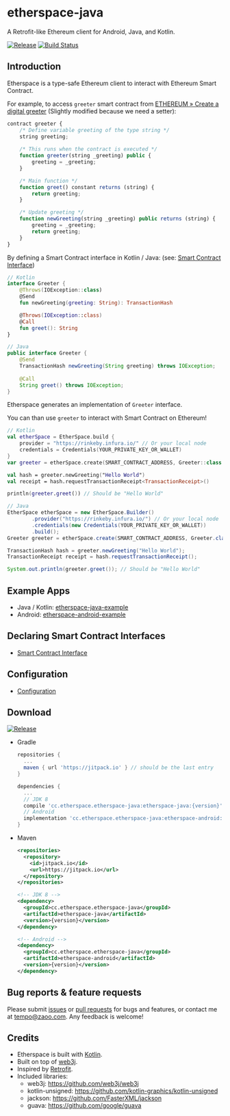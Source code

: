 # etherspace-java

A Retrofit-like Ethereum client for Android, Java, and Kotlin.

[![Release](https://jitpack.io/v/cc.etherspace.etherspace-java/etherspace-java.svg?style=flat-square)](https://jitpack.io/#cc.etherspace.etherspace-java/etherspace-java)
[![Build Status](https://travis-ci.org/Wraecca/etherspace-java.svg?branch=master)](https://travis-ci.org/Wraecca/etherspace-java)

## Introduction

Etherspace is a type-safe Ethereum client to interact with Ethereum Smart Contract. 

For example, to access `greeter` smart contract from [ETHEREUM » Create a digital greeter](https://www.ethereum.org/greeter) (Slightly modified because we need a setter):

```javascript
contract greeter {
    /* Define variable greeting of the type string */
    string greeting;
    
    /* This runs when the contract is executed */
    function greeter(string _greeting) public {
        greeting = _greeting;
    }

    /* Main function */
    function greet() constant returns (string) {
        return greeting;
    }

    /* Update greeting */
    function newGreeting(string _greeting) public returns (string) {
        greeting = _greeting;
        return greeting;
    }
}
```

By defining a Smart Contract interface in Kotlin / Java: (see: [Smart Contract Interface](https://github.com/Wraecca/etherspace-java/wiki/Smart-Contract-Interface))

```kotlin
// Kotlin
interface Greeter {
    @Throws(IOException::class)
    @Send
    fun newGreeting(greeting: String): TransactionHash

    @Throws(IOException::class)
    @Call
    fun greet(): String
}
```

```java
// Java
public interface Greeter {
    @Send
    TransactionHash newGreeting(String greeting) throws IOException;
    
    @Call
    String greet() throws IOException;
}
```

Etherspace generates an implementation of `Greeter` interface. 

You can than use `greeter` to interact with Smart Contract on Ethereum!
                                                               
```kotlin
// Kotlin
val etherSpace = EtherSpace.build {
    provider = "https://rinkeby.infura.io/" // Or your local node 
    credentials = Credentials(YOUR_PRIVATE_KEY_OR_WALLET)
}
var greeter = etherSpace.create(SMART_CONTRACT_ADDRESS, Greeter::class.java)

val hash = greeter.newGreeting("Hello World")
val receipt = hash.requestTransactionReceipt<TransactionReceipt>()

println(greeter.greet()) // Should be "Hello World"
```

```java
// Java
EtherSpace etherSpace = new EtherSpace.Builder()
        .provider("https://rinkeby.infura.io/") // Or your local node
        .credentials(new Credentials(YOUR_PRIVATE_KEY_OR_WALLET))
        .build();
Greeter greeter = etherSpace.create(SMART_CONTRACT_ADDRESS, Greeter.class);

TransactionHash hash = greeter.newGreeting("Hello World");
TransactionReceipt receipt = hash.requestTransactionReceipt();

System.out.println(greeter.greet()); // Should be "Hello World"

```

## Example Apps

- Java / Kotlin: [etherspace-java-example](https://github.com/Wraecca/etherspace-java/tree/master/etherspace-java-example)
- Android: [etherspace-android-example](https://github.com/Wraecca/etherspace-java/tree/master/etherspace-android-example)

## Declaring Smart Contract Interfaces

- [Smart Contract Interface](https://github.com/Wraecca/etherspace-java/wiki/Smart-Contract-Interface)

## Configuration

- [Configuration](https://github.com/Wraecca/etherspace-java/wiki/Configuration)

## Download

[![Release](https://jitpack.io/v/cc.etherspace.etherspace-java/Repo.svg?style=flat-square)](https://jitpack.io/#cc.etherspace.etherspace-java/Repo)

- Gradle
  ```gradle
  repositories {
    ...
    maven { url 'https://jitpack.io' } // should be the last entry
  }

  dependencies {
    ...
    // JDK 8
    compile 'cc.etherspace.etherspace-java:etherspace-java:{version}'
    // Android
    implementation 'cc.etherspace.etherspace-java:etherspace-android:{version}'
  }
  ```

- Maven

  ```xml
  <repositories>
    <repository>
      <id>jitpack.io</id>
      <url>https://jitpack.io</url>
    </repository>
  </repositories>

  <!-- JDK 8 -->
  <dependency>
    <groupId>cc.etherspace.etherspace-java</groupId>
    <artifactId>etherspace-java</artifactId>
    <version>{version}</version>
  </dependency>

  <!-- Android -->
  <dependency>
    <groupId>cc.etherspace.etherspace-java</groupId>
    <artifactId>etherspace-android</artifactId>
    <version>{version}</version>
  </dependency>
  ```
  
## Bug reports & feature requests

Please submit [issues](https://github.com/Wraecca/etherspace-java/issues) or [pull requests](https://github.com/Wraecca/etherspace-java/pulls) for bugs and features, or contact me at [tempo@zaoo.com](mailto:tempo@zaoo.com).
Any feedback is welcome!

## Credits

- Etherspace is built with [Kotlin](https://kotlinlang.org/).
- Built on top of [web3j](https://github.com/web3j/web3j).
- Inspired by [Retrofit](http://square.github.io/retrofit/).
- Included libraries:
  - web3j: https://github.com/web3j/web3j
  - kotlin-unsigned: https://github.com/kotlin-graphics/kotlin-unsigned
  - jackson: https://github.com/FasterXML/jackson
  - guava: https://github.com/google/guava

